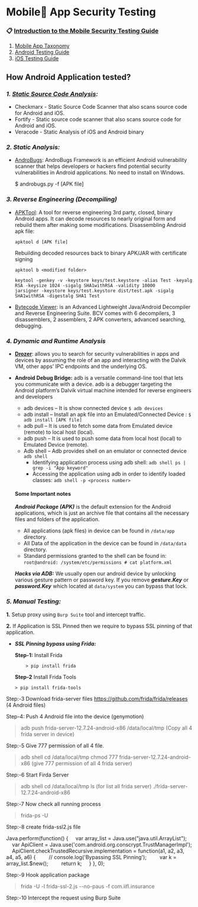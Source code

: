 # Mobile📱 App Security Testing

### 📋 [Introduction to the Mobile Security Testing Guide](https://mobile-security.gitbook.io/mobile-security-testing-guide/overview/0x03-overview)
1. [Mobile App Taxonomy](https://mobile-security.gitbook.io/mobile-security-testing-guide/overview/0x04a-mobile-app-taxonomy)
2. [Android Testing Guide](https://mobile-security.gitbook.io/mobile-security-testing-guide/android-testing-guide/0x05a-platform-overview)
3. [iOS Testing Guide](https://mobile-security.gitbook.io/mobile-security-testing-guide/ios-testing-guide/0x06a-platform-overview)

## How Android Application tested?
### ***1. [Static Source Code Analysis](https://owasp.org/www-community/Source_Code_Analysis_Tools):***
  - Checkmarx - Static Source Code Scanner that also scans source code for Android and iOS.
  - Fortify - Static source code scanner that also scans source code for Android and iOS.
  - Veracode - Static Analysis of iOS and Android binary

### ***2. Static Analysis:***
  - [AndroBugs](https://github.com/AndroBugs/AndroBugs_Framework): AndroBugs Framework is an efficient Android vulnerability scanner that helps developers or hackers find potential security vulnerabilities in Android applications. No need to install on Windows.
  
    $ androbugs.py -f [APK file] 
 
### ***3. Reverse Engineering (Decompiling)***
  - [APKTool](https://github.com/iBotPeaches/Apktool): A tool for reverse engineering 3rd party, closed, binary Android apps. It can decode resources to nearly original form and rebuild them after making some modifications.
    Disassembling Android apk file:
                  
        apktool d [APK file]
    
    Rebuilding decoded resources back to binary APK/JAR with certificate signing
	   
        apktool b <modified folder>
        
        keytool -genkey -v -keystore keys/test.keystore -alias Test -keyalg RSA -keysize 1024 -sigalg SHA1withRSA -validity 10000
        jarsigner -keystore keys/test.keystore dist/test.apk -sigalg SHA1withRSA -digestalg SHA1 Test
  
  - [Bytecode Viewer](https://github.com/Konloch/bytecode-viewer): is an Advanced Lightweight Java/Android Decompiler and Reverse Engineering Suite. BCV comes with 6 decompilers, 3 disassemblers, 2 assemblers, 2 APK converters, advanced searching, debugging.

        

### ***4. Dynamic and Runtime Analysis***
  - **[Drozer](https://github.com/FSecureLABS/drozer)**: allows you to search for security vulnerabilities in apps and devices by assuming the role of an app and interacting with the Dalvik VM, other apps’ IPC endpoints and the underlying OS.
  
  - **Android Debug Bridge:** adb is a versatile command-line tool that lets you communicate with a device. adb is a debugger targeting the Android platform’s Dalvik virtual machine intended for reverse engineers and developers
    - adb devices – It is show connected device ```$ adb devices ``` 
    - adb install – Install an apk file into an Emulated/Connected Device : ``` $ adb install [APK file] ```
    - adb pull – It is used to fetch some data from Emulated device (remote) to local host (local).
    - adb push – It is used to push some data from local host (local) to Emulated Device (remote).
    - Adb shell – Adb provides shell on an emulator or connected device ``` adb shell ```
      - Identifying application process using adb shell: ``` adb shell ps | grep -i "App keyword" ```
      - Accessing the application using adb in order to identify loaded classes: ``` adb shell -p <process number> ```

    #### Some Important notes
    
     ***Android Package (APK)*** is the default extension for the Android applications, which is just an archive file that contains all the necessary files and folders of the application.
  
     - All applications (apk files) in device can be found in ``` /data/app ``` directory.
     - All Data of the application in the device can be found in ```/data/data``` directory.
     - Standard permissions granted to the shell can be found in: ``` root@android: /system/etc/permissions # cat platform.xml ```
 
 
     ***Hacks via ADB:*** We usually open our android device by unlocking various gesture pattern or password key.
      If you remove ***gesture.Key*** or ***password.Key*** which located at ```data/system``` you can bypass that lock.
 
### ***5. Manual Testing:***  
    
   **1.** Setup proxy using ``Burp Suite`` tool and intercept traffic.
 
   **2.** If Application is SSL Pinned then we require to bypass SSL pinning of that application.
 
   - ***SSL Pinning bypass using Frida:***
   
      **Step-1:** Install Frida

             > pip install frida 
	
      **Step-2** Install Frida Tools

	     > pip install frida-tools


Step:-3 Download frida-server files
https://github.com/frida/frida/releases (4 Android files)


Step-4: Push 4 Android file into the device (genymotion)
>adb push frida-server-12.7.24-android-x86 /data/local/tmp (Copy all 4 frida server in device)


Step:-5 Give 777 permission of all 4 file.

>adb shell
>cd /data/local/tmp
>chmod 777 frida-server-12.7.24-android-x86 (give 777 permission of all 4 frida server)


Step:-6 Start Firda Server
>adb shell
>cd /data/local/tmp
>ls (for list all frida server)
>./frida-server-12.7.24-android-x86


Step:-7 Now check all running process  
>frida-ps -U


Step:-8 create frida-ssl2.js file

Java.perform(function() {
    var array_list = Java.use("java.util.ArrayList");
    var ApiClient = Java.use('com.android.org.conscrypt.TrustManagerImpl');
    ApiClient.checkTrustedRecursive.implementation = function(a1, a2, a3, a4, a5, a6) {
        // console.log('Bypassing SSL Pinning');
        var k = array_list.$new();
        return k;
    }
}, 0);


Step:-9 Hook application package 

>frida -U -l frida-ssl-2.js --no-paus -f com.iifl.insurance


Step:-10 Intercept the request using Burp Suite


  	
